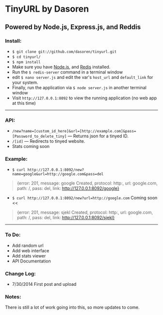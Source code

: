 # TinyURL by Dasoren
##  Powered by Node.js, Express.js, and Reddis

### Install:
-   `$ git clone git://github.com/dasoren/tinyurl.git`
-   `$ cd tinyurl/`
-   `$ npm install`
-   Make sure you have [Node.js](http://nodejs.org/), and [Redis](http://redis.io/download) installed.
-   Run the `$ redis-server` command in a terminal window
-   edit `$ nano server.js` and edit the var's `host_url` and `default_link` for your system.
-   Finally, run the application via `$ node server.js` in another terminal window
-   Visit `http://127.0.0.1:8092` to view the running application (no web app at this time)

---
### API:
-   `/new?name=[custom_id_here]&url=[http://example.com]&pass=[Password_to_delete_tiny]` — Returns json for a tinyed ID.
-   `/[id]` — Redirects to tinyed website.
-   Stats coming soon

### Example:
-   `$ curl http://127.0.0.1:8092/new?name=google&url=http://google.com&pass=del`

> {error: 201, message: google Created, protocol: http:, url: google.com, path: /, pass: del, link: http://127.0.0.1:8092/google}

-   `$ curl http://127.0.0.1:8092/new?url=http://google.com` Coming soon <<

> {error: 201, message: sjekl Created, protocol: http:, url: google.com, path: /, pass: del, link: http://127.0.0.1:8092/sjekl}

---

### To Do:

- Add random url
- Add web interface
- Add stats viewer
- API Documentation

### Change Log:

- 7/30/2014 First post and upload

### Notes:
There is still a lot of work going into this, so more updates to come.

